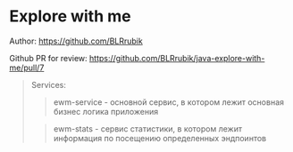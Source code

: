 # Explore with me

Author: https://github.com/BLRrubik

Github PR for review:
https://github.com/BLRrubik/java-explore-with-me/pull/7

>Services: 
>> ewm-service - основной сервис, в котором лежит основная бизнес логика приложения
> 
>> ewm-stats - сервис статистики, в котором лежит информация по посещению определенных эндпоинтов



